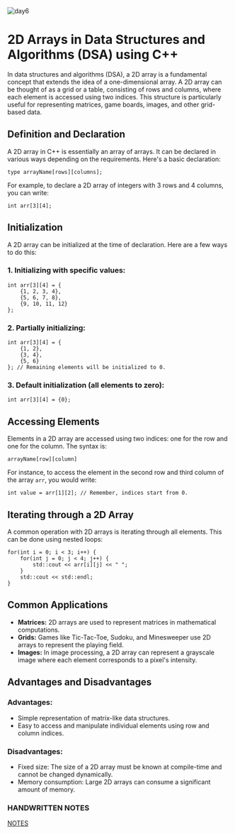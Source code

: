 
![day6](https://github.com/user-attachments/assets/ddacf2e6-c5bb-4ec6-b5a4-027db3fbb45d)



<h1>2D Arrays in Data Structures and Algorithms (DSA) using C++</h1>
    <p>In data structures and algorithms (DSA), a 2D array is a fundamental concept that extends the idea of a one-dimensional array. A 2D array can be thought of as a grid or a table, consisting of rows and columns, where each element is accessed using two indices. This structure is particularly useful for representing matrices, game boards, images, and other grid-based data.</p>

  <h2>Definition and Declaration</h2>
    <p>A 2D array in C++ is essentially an array of arrays. It can be declared in various ways depending on the requirements. Here's a basic declaration:</p>
    <pre><code>type arrayName[rows][columns];</code></pre>
    <p>For example, to declare a 2D array of integers with 3 rows and 4 columns, you can write:</p>
    <pre><code>int arr[3][4];</code></pre>

  <h2>Initialization</h2>
    <p>A 2D array can be initialized at the time of declaration. Here are a few ways to do this:</p>
    <h3>1. Initializing with specific values:</h3>
    <pre><code>int arr[3][4] = {
    {1, 2, 3, 4},
    {5, 6, 7, 8},
    {9, 10, 11, 12}
};</code></pre>
    <h3>2. Partially initializing:</h3>
    <pre><code>int arr[3][4] = { 
    {1, 2}, 
    {3, 4}, 
    {5, 6} 
}; // Remaining elements will be initialized to 0.</code></pre>
    <h3>3. Default initialization (all elements to zero):</h3>
    <pre><code>int arr[3][4] = {0};</code></pre>

  <h2>Accessing Elements</h2>
    <p>Elements in a 2D array are accessed using two indices: one for the row and one for the column. The syntax is:</p>
    <pre><code>arrayName[row][column]</code></pre>
    <p>For instance, to access the element in the second row and third column of the array <code>arr</code>, you would write:</p>
    <pre><code>int value = arr[1][2]; // Remember, indices start from 0.</code></pre>

  <h2>Iterating through a 2D Array</h2>
    <p>A common operation with 2D arrays is iterating through all elements. This can be done using nested loops:</p>
    <pre><code>for(int i = 0; i < 3; i++) {
    for(int j = 0; j < 4; j++) {
        std::cout << arr[i][j] << " ";
    }
    std::cout << std::endl;
}</code></pre>

  <h2>Common Applications</h2>
    <ul>
        <li><strong>Matrices:</strong> 2D arrays are used to represent matrices in mathematical computations.</li>
        <li><strong>Grids:</strong> Games like Tic-Tac-Toe, Sudoku, and Minesweeper use 2D arrays to represent the playing field.</li>
        <li><strong>Images:</strong> In image processing, a 2D array can represent a grayscale image where each element corresponds to a pixel's intensity.</li>
  </ul>

  <h2>Advantages and Disadvantages</h2>
    <h3>Advantages:</h3>
   <ul>
        <li>Simple representation of matrix-like data structures.</li>
        <li>Easy to access and manipulate individual elements using row and column indices.</li>
  </ul>
    <h3>Disadvantages:</h3>
    <ul>
        <li>Fixed size: The size of a 2D array must be known at compile-time and cannot be changed dynamically.</li>
        <li>Memory consumption: Large 2D arrays can consume a significant amount of memory.</li>
  </ul>
<h3>HANDWRITTEN NOTES</h3>
<a href = "https://drive.google.com/file/d/19caUgOnQyzLYBiTMdA9UBrgrGd07atMm/view?usp=sharing"> NOTES </a>
